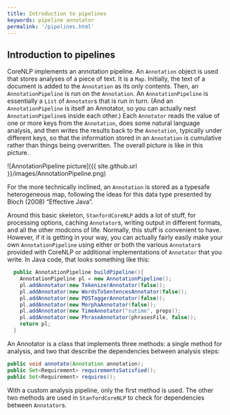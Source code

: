 ```yaml
---
title: Introduction to pipelines
keywords: pipeline annotator
permalink: '/pipelines.html'
---
```


## Introduction to pipelines

CoreNLP implements an annotation pipeline. An `Annotation` object is used that stores analyses of a piece of text. It is a `Map`. Initially, the text of a document is added to the `Annotation` as its only contents. Then, an `AnnotationPipeline` is run on the `Annotation`. An `AnnotationPipeline` is essentially a `List` of `Annotator`s that is run in turn. (And an `AnnotationPipeline` is itself an Annotator, so you can actually nest `AnnotationPipeline`s inside each other.) Each `Annotator` reads the value of one or more keys from the `Annotation`, does some natural language analysis, and then writes the results back to the `Annotation`, typically under different keys, so that the information stored in an `Annotation` is cumulative rather than things being overwritten. The overall picture is like in this picture.

![AnnotationPipeline picture]({{ site.github.url }}/images/AnnotationPipeline.png)

For the more technically inclined, an `Annotation` is stored as a typesafe heterogeneous map, following the ideas for this data
type presented by Bloch (2008) “Effective Java”.

Around this basic skeleton, `StanfordCoreNLP` adds a lot of stuff, for processing options, caching `Annotator`s, writing output in different formats, and all the other modcons of life. Normally, this stuff is convenient to have. However, if it is getting in your way, you can actually fairly easily make your own `AnnotationPipeline` using either or both the various `Annotator`s provided with CoreNLP or additional implementations of `Annotator` that you write. In Java code, that looks something like this:

```java
  public AnnotationPipeline buildPipeline(){
    AnnotationPipeline pl = new AnnotationPipeline();
    pl.addAnnotator(new TokenizerAnnotator(false));
    pl.addAnnotator(new WordsToSentencesAnnotator(false));
    pl.addAnnotator(new POSTaggerAnnotator(false));
    pl.addAnnotator(new MorphaAnnotator(false));
    pl.addAnnotator(new TimeAnnotator("sutime", props));
    pl.addAnnotator(new PhraseAnnotator(phrasesFile, false));
    return pl;
  }
  ```

An Annotator
is a class that implements three methods: a single
method for analysis, and two that describe the
dependencies between analysis steps:

```java
public void annotate(Annotation annotation);
public Set<Requirement> requirementsSatisfied();
public Set<Requirement> requires();
```

With a custom analysis pipeline, only the first method is used. The other two methods are used in `StanfordCoreNLP` to check for dependencies between `Annotator`s.
